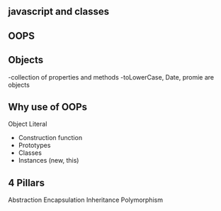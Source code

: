 ## javascript and classes 

## OOPS

## Objects
-collection of properties and methods
-toLowerCase, Date, promie are objects

## Why use of OOPs
Object Literal

- Construction function
- Prototypes
- Classes
- Instances (new, this)

## 4 Pillars 
Abstraction
Encapsulation
Inheritance
Polymorphism

